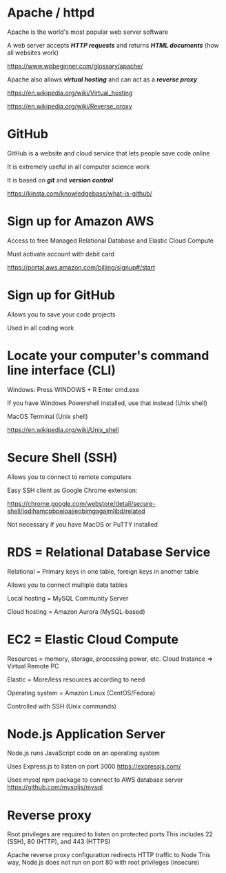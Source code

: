 # Apache / httpd
Apache is the world's most popular web server software

A web server accepts ***HTTP requests*** and returns ***HTML documents*** (how all websites work)

https://www.wpbeginner.com/glossary/apache/

Apache also allows ***virtual hosting*** and can act as a ***reverse proxy***

https://en.wikipedia.org/wiki/Virtual_hosting

https://en.wikipedia.org/wiki/Reverse_proxy


# GitHub
GitHub is a website and cloud service that lets people save code online

It is extremely useful in all computer science work

It is based on ***git*** and ***version control***

https://kinsta.com/knowledgebase/what-is-github/

# Sign up for Amazon AWS
Access to free Managed Relational Database and Elastic Cloud Compute

Must activate account with debit card

https://portal.aws.amazon.com/billing/signup#/start

# Sign up for GitHub
Allows you to save your code projects

Used in all coding work

# Locate your computer's command line interface (CLI)
Windows:
  Press WINDOWS + R
  Enter cmd.exe

If you have Windows Powershell installed, use that instead (Unix shell)

MacOS Terminal (Unix shell)

https://en.wikipedia.org/wiki/Unix_shell

# Secure Shell (SSH)
Allows you to connect to remote computers

Easy SSH client as Google Chrome extension:

https://chrome.google.com/webstore/detail/secure-shell/iodihamcpbpeioajjeobimgagajmlibd/related

Not necessary if you have MacOS or PuTTY installed

# RDS = Relational Database Service
Relational = Primary keys in one table, foreign keys in another table

Allows you to connect multiple data tables

Local hosting = MySQL Community Server

Cloud hosting = Amazon Aurora (MySQL-based)

# EC2 = Elastic Cloud Compute
Resources = memory, storage, processing power, etc.
Cloud Instance => Virtual Remote PC

Elastic = More/less resources according to need

Operating system = Amazon Linux (CentOS/Fedora)

Controlled with SSH (Unix commands)



# Node.js Application Server
Node.js runs JavaScript code on an operating system

Uses Express.js to listen on port 3000
https://expressjs.com/

Uses mysql npm package to connect to AWS database server
https://github.com/mysqljs/mysql

# Reverse proxy
Root privileges are required to listen on protected ports
This includes 22 (SSH), 80 (HTTP), and 443 (HTTPS)

Apache reverse proxy configuration redirects HTTP traffic to Node
This way, Node.js does not run on port 80 with root privileges (insecure)
